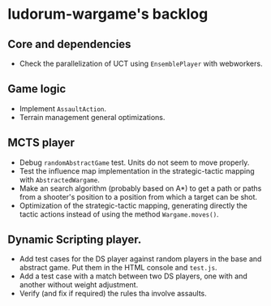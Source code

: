 # ludorum-wargame's backlog

## Core and dependencies

+ Check the parallelization of UCT using `EnsemblePlayer` with webworkers.

## Game logic

+ Implement `AssaultAction`.
+ Terrain management general optimizations. 

## MCTS player

+ Debug `randomAbstractGame` test. Units do not seem to move properly.
+ Test the influence map implementation in the strategic-tactic mapping with `AbstractedWargame`.
+ Make an search algorithm (probably based on A*) to get a path or paths from a shooter's position to a position from which a target can be shot.
+ Optimization of the strategic-tactic mapping, generating directly the tactic actions instead of using the method `Wargame.moves()`.

## Dynamic Scripting player.

+ Add test cases for the DS player against random players in the base and abstract game. Put them in the HTML console and `test.js`.
+ Add a test case with a match between two DS players, one with and another without weight adjustment.
+ Verify (and fix if required) the rules tha involve assaults.

